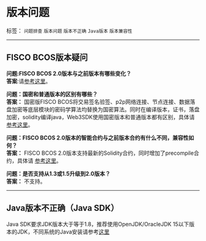 # 版本问题

标签： ``问题排查`` ``版本问题`` ``版本不正确`` ``Java版本`` ``版本兼容性``

----

## FISCO BCOS版本疑问
**问题:FISCO BCOS 2.0版本与之前版本有哪些变化？**<br>
**答案**:请[参考这里](./what_is_new.md)。

**问题：国密和普通版本的区别有哪些？**<br>
**答案：**
国密版FISCO BCOS将交易签名验签、p2p网络连接、节点连接、数据落盘加密等底层模块的密码学算法均替换为国密算法。同时在编译版本，证书，落盘加密，solidity编译java，Web3SDK使用国密版本和普通版本都有区别，具体请[参考这里](../blockchain_dev/guomi_crypto.md)。

**问题：FISCO BCOS 2.0版本的智能合约与之前版本合约有什么不同，兼容性如何？**<br>
**答案：**
FISCO BCOS 2.0版本支持最新的Solidity合约，同时增加了precompile合约，具体请 [参考这里](../app_dev/smart_contract.md)。

**问题：是否支持从1.3或1.5升级到2.0版本？**<br>
**答案：** 不支持。

<hr>

## Java版本不正确（Java SDK）

Java SDK要求JDK版本大于等于1.8，推荐使用OpenJDK/OracleJDK 15以下版本的JDK，不同系统的Java安装请参考[这里](../tutorial/installation.html#id9)